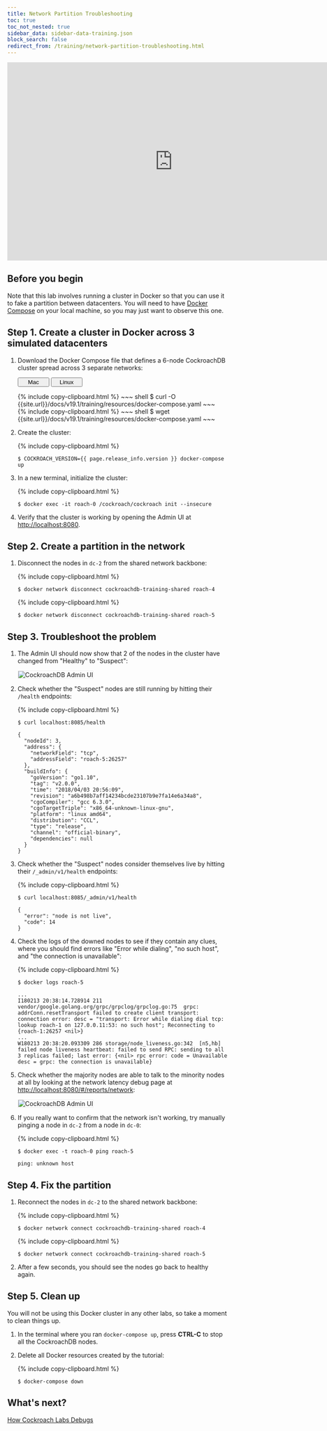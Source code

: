```yaml
---
title: Network Partition Troubleshooting
toc: true
toc_not_nested: true
sidebar_data: sidebar-data-training.json
block_search: false
redirect_from: /training/network-partition-troubleshooting.html
---
```


<iframe src="https://docs.google.com/presentation/d/e/2PACX-1vRGqsJXtK3qaCx7c5DC7R17ngFgsBPUGDUC1saTsLwlhaS8UAZN9_deuWHH0IvG97Pk9ahMhGktR42n/embed?start=false&loop=false" frameborder="0" width="756" height="454" allowfullscreen="true" mozallowfullscreen="true" webkitallowfullscreen="true"></iframe>

<style>
  #toc ul:before {
    content: "Hands-on Lab"
  }
</style>

## Before you begin

Note that this lab involves running a cluster in Docker so that you can use it to fake a partition between datacenters. You will need to have [Docker Compose](https://docs.docker.com/compose/install/) on your local machine, so you may just want to observe this one.

## Step 1. Create a cluster in Docker across 3 simulated datacenters

1. Download the Docker Compose file that defines a 6-node CockroachDB cluster spread across 3 separate networks:

    <div class="filters clearfix">
      <button style="width: 15%" class="filter-button" data-scope="mac">Mac</button>
      <button style="width: 15%" class="filter-button" data-scope="linux">Linux</button>
    </div>
    <p></p>

    <div class="filter-content" markdown="1" data-scope="mac">
    {% include copy-clipboard.html %}
    ~~~ shell
    $ curl -O {{site.url}}/docs/v19.1/training/resources/docker-compose.yaml
    ~~~
    </div>

    <div class="filter-content" markdown="1" data-scope="linux">
    {% include copy-clipboard.html %}
    ~~~ shell
    $ wget {{site.url}}/docs/v19.1/training/resources/docker-compose.yaml
    ~~~
    </div>

2. Create the cluster:

    {% include copy-clipboard.html %}
    ~~~ shell
    $ COCKROACH_VERSION={{ page.release_info.version }} docker-compose up
    ~~~~

3. In a new terminal, initialize the cluster:

    {% include copy-clipboard.html %}
    ~~~ shell
    $ docker exec -it roach-0 /cockroach/cockroach init --insecure
    ~~~~

4. Verify that the cluster is working by opening the Admin UI at <a href="http://localhost:8080" data-proofer-ignore>http://localhost:8080</a>.

## Step 2. Create a partition in the network

1. Disconnect the nodes in `dc-2` from the shared network backbone:

    {% include copy-clipboard.html %}
    ~~~ shell
    $ docker network disconnect cockroachdb-training-shared roach-4
    ~~~~

    {% include copy-clipboard.html %}
    ~~~ shell
    $ docker network disconnect cockroachdb-training-shared roach-5
    ~~~~

## Step 3. Troubleshoot the problem

1. The Admin UI should now show that 2 of the nodes in the cluster have changed from "Healthy" to "Suspect":

    <img src="{{ 'images/v19.1/training-22.png' | relative_url }}" alt="CockroachDB Admin UI" style="border:1px solid #eee;max-width:100%" />

2. Check whether the "Suspect" nodes are still running by hitting their `/health` endpoints:

    {% include copy-clipboard.html %}
    ~~~ shell
    $ curl localhost:8085/health
    ~~~~

    ~~~
    {
      "nodeId": 3,
      "address": {
        "networkField": "tcp",
        "addressField": "roach-5:26257"
      },
      "buildInfo": {
        "goVersion": "go1.10",
        "tag": "v2.0.0",
        "time": "2018/04/03 20:56:09",
        "revision": "a6b498b7aff14234bcde23107b9e7fa14e6a34a8",
        "cgoCompiler": "gcc 6.3.0",
        "cgoTargetTriple": "x86_64-unknown-linux-gnu",
        "platform": "linux amd64",
        "distribution": "CCL",
        "type": "release",
        "channel": "official-binary",
        "dependencies": null
      }
    }
    ~~~

3. Check whether the "Suspect" nodes consider themselves live by hitting their `/_admin/v1/health` endpoints:

    {% include copy-clipboard.html %}
    ~~~ shell
    $ curl localhost:8085/_admin/v1/health
    ~~~~

    ~~~
    {
      "error": "node is not live",
      "code": 14
    }
    ~~~

4. Check the logs of the downed nodes to see if they contain any clues, where you should find errors like "Error while dialing", "no such host", and "the connection is unavailable":

    {% include copy-clipboard.html %}
    ~~~ shell
    $ docker logs roach-5
    ~~~~

    ~~~
    ...
    I180213 20:38:14.728914 211 vendor/google.golang.org/grpc/grpclog/grpclog.go:75  grpc: addrConn.resetTransport failed to create client transport: connection error: desc = "transport: Error while dialing dial tcp: lookup roach-1 on 127.0.0.11:53: no such host"; Reconnecting to {roach-1:26257 <nil>}
    ...
    W180213 20:38:20.093309 286 storage/node_liveness.go:342  [n5,hb] failed node liveness heartbeat: failed to send RPC: sending to all 3 replicas failed; last error: {<nil> rpc error: code = Unavailable desc = grpc: the connection is unavailable}
    ~~~

5. Check whether the majority nodes are able to talk to the minority nodes at all by looking at the network latency debug page at <a href="http://localhost:8080/#/reports/network" data-proofer-ignore>http://localhost:8080/#/reports/network</a>:

    <img src="{{ 'images/v19.1/training-23.png' | relative_url }}" alt="CockroachDB Admin UI" style="border:1px solid #eee;max-width:100%" />

6. If you really want to confirm that the network isn't working, try manually pinging a node in `dc-2` from a node in `dc-0`:

    {% include copy-clipboard.html %}
    ~~~ shell
    $ docker exec -t roach-0 ping roach-5
    ~~~~

    ~~~
    ping: unknown host
    ~~~

## Step 4. Fix the partition

1. Reconnect the nodes in `dc-2` to the shared network backbone:

    {% include copy-clipboard.html %}
    ~~~ shell
    $ docker network connect cockroachdb-training-shared roach-4
    ~~~~

    {% include copy-clipboard.html %}
    ~~~ shell
    $ docker network connect cockroachdb-training-shared roach-5
    ~~~~

2. After a few seconds, you should see the nodes go back to healthy again.

## Step 5. Clean up

You will not be using this Docker cluster in any other labs, so take a moment to clean things up.

1. In the terminal where you ran `docker-compose up`, press **CTRL-C** to stop all the CockroachDB nodes.

2. Delete all Docker resources created by the tutorial:

    {% include copy-clipboard.html %}
    ~~~ shell
    $ docker-compose down
    ~~~

## What's next?

[How Cockroach Labs Debugs](how-cockroach-labs-debugs.html)
